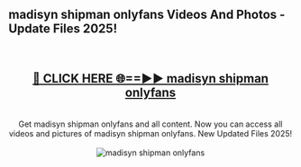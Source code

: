 <h2>madisyn shipman onlyfans Videos And Photos - Update Files 2025!</h2>
<br>
<div align="center">
<h2><a href="https://linkcuts.com/hfmhzwbr" rel="nofollow">🔴 CLICK HERE 🌐==►► madisyn shipman onlyfans</a></h2>
<br>
Get madisyn shipman onlyfans and all content. Now you can access all videos and pictures of madisyn shipman onlyfans. New Updated Files 2025!
<br>
<br>
<a href="https://linkcuts.com/hfmhzwbr" rel="nofollow" data-target="animated-image.originalLink"><img src="https://i.ibb.co.com/WyWwxjT/player-gif2.gif" alt="madisyn shipman onlyfans" style="max-width: 100%; display: inline-block;" data-target="animated-image.originalImage"></a>
</div>
<br>